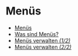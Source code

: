 # Menüs

  - [Menüs](./00_teaser.md) 
  - [Was sind Menüs?](./01_what_are_menus.md) 
  - [Menüs verwalten *(1/2)*](./02_manage_1.md) 
  - [Menüs verwalten *(2/2)*](./02_manage_2.md) 
